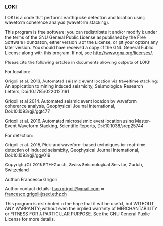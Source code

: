 ### LOKI

LOKI is a code that performs earthquake detection and location
using waveform coherence analysis (waveform stacking).

This program is free software: you can redistribute it and/or modify
it under the terms of the GNU General Public License as published by
the Free Software Foundation, either version 3 of the License, or
(at your option) any later version. You should have received a copy of
the GNU General Public License along with this program.
If not, see <http://www.gnu.org/licenses/>.

Please cite the following articles in documents showing
outputs of LOKI:

For location:

Grigoli et al. 2013,
Automated seismic event location via traveltime stacking:
An application to mining induced seismicity,
Seismological Research Letters,
Doi:10.1785/0220120191

Grigoli et al 2014,
Automated seismic event location by waveform coherence analysis,
Geophysical Journal international,
Doi:10.1093/gji/ggt477

Grigoli et al. 2016,
Automated microseismic event location using Master-Event Waveform Stacking,
Scientific Reports,
Doi:10.1038/srep25744

For detection:

Grigoli et al. 2018,
Pick-and waveform-based techniques for real-time detection of induced seismicity,
Geophysical Journal International,
Doi:10.1093/gji/ggy019


Copyright(C) 2018 ETH-Zurich, Swiss Seismological Service, Zurich, Switzerland

Author: Francesco Grigoli

Author contact details:
<fsco.grigoli@gmail.com> or
<francesco.grigoli@sed.ethz.ch>


This program is distributed in the hope that it will be useful,
but WITHOUT ANY WARRANTY; without even the implied warranty of
MERCHANTABILITY or FITNESS FOR A PARTICULAR PURPOSE.  See the
GNU General Public License for more details.
